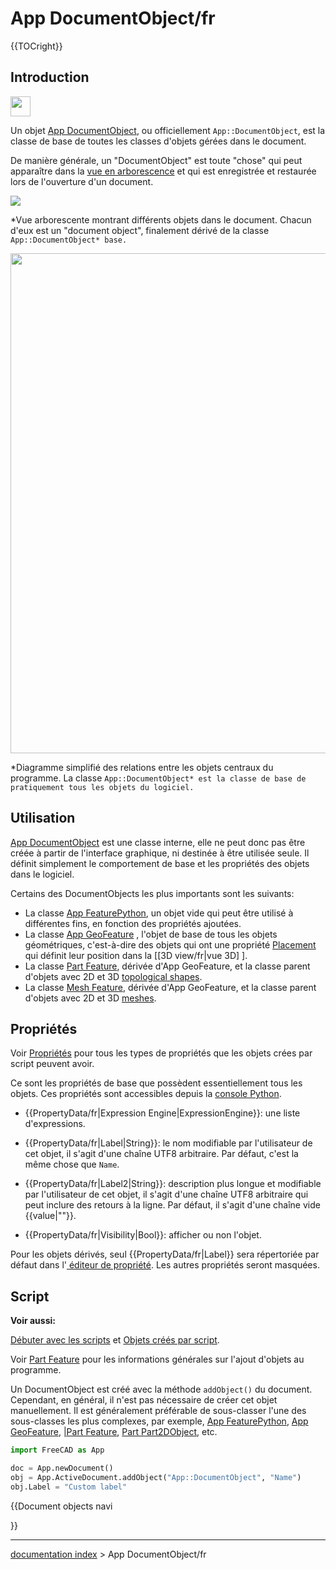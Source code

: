 # App DocumentObject/fr
{{TOCright}}

## Introduction

<img alt="" src=images/Px.svg  style="width:32px;">

Un objet [App DocumentObject](App_DocumentObject/fr.md), ou officiellement `App::DocumentObject`, est la classe de base de toutes les classes d\'objets gérées dans le document.

De manière générale, un \"DocumentObject\" est toute \"chose\" qui peut apparaître dans la [vue en arborescence](tree_view/fr.md) et qui est enregistrée et restaurée lors de l\'ouverture d\'un document.

![](images/App_DocumentObject_example.png )


*Vue arborescente montrant différents objets dans le document. Chacun d'eux est un "document object", finalement dérivé de la classe `App::DocumentObject* base.`

<img alt="" src=images/FreeCAD_core_objects.svg  style="width:800px;">


*Diagramme simplifié des relations entre les objets centraux du programme. La classe `App::DocumentObject* est la classe de base de pratiquement tous les objets du logiciel.`

## Utilisation

[App DocumentObject](App_DocumentObject/fr.md) est une classe interne, elle ne peut donc pas être créée à partir de l\'interface graphique, ni destinée à être utilisée seule. Il définit simplement le comportement de base et les propriétés des objets dans le logiciel.

Certains des DocumentObjects les plus importants sont les suivants:

-   La classe [App FeaturePython](App_FeaturePython/fr.md), un objet vide qui peut être utilisé à différentes fins, en fonction des propriétés ajoutées.
-   La classe [App GeoFeature](App_GeoFeature/fr.md) , l\'objet de base de tous les objets géométriques, c\'est-à-dire des objets qui ont une propriété [Placement](Placement/fr.md) qui définit leur position dans la \[\[3D view/fr\|vue 3D\] \].
-   La classe [Part Feature](Part_Feature/fr.md), dérivée d\'App GeoFeature, et la classe parent d\'objets avec 2D et 3D [topological shapes](Part_TopoShape/fr.md).
-   La classe [Mesh Feature](Mesh_Feature/fr.md), dérivée d\'App GeoFeature, et la classe parent d\'objets avec 2D et 3D [meshes](Mesh_MeshObject/fr.md).

## Propriétés

Voir [Propriétés](Property/fr.md) pour tous les types de propriétés que les objets crées par script peuvent avoir.

Ce sont les propriétés de base que possèdent essentiellement tous les objets. Ces propriétés sont accessibles depuis la [console Python](Python_console/fr.md).

-    {{PropertyData/fr|Expression Engine|ExpressionEngine}}: une liste d\'expressions.

-    {{PropertyData/fr|Label|String}}: le nom modifiable par l\'utilisateur de cet objet, il s\'agit d\'une chaîne UTF8 arbitraire. Par défaut, c\'est la même chose que `Name`.

-    {{PropertyData/fr|Label2|String}}: description plus longue et modifiable par l\'utilisateur de cet objet, il s\'agit d\'une chaîne UTF8 arbitraire qui peut inclure des retours à la ligne. Par défaut, il s\'agit d\'une chaîne vide {{value|""}}.

-    {{PropertyData/fr|Visibility|Bool}}: afficher ou non l\'objet.

Pour les objets dérivés, seul {{PropertyData/fr|Label}} sera répertoriée par défaut dans l\'[ éditeur de propriété](property_editor/fr.md). Les autres propriétés seront masquées.

## Script


**Voir aussi:**

[Débuter avec les scripts](FreeCAD_Scripting_Basics/fr.md) et [Objets créés par script](scripted_objects/fr.md).

Voir [Part Feature](Part_Feature/fr.md) pour les informations générales sur l\'ajout d\'objets au programme.

Un DocumentObject est créé avec la méthode `addObject()` du document. Cependant, en général, il n\'est pas nécessaire de créer cet objet manuellement. Il est généralement préférable de sous-classer l\'une des sous-classes les plus complexes, par exemple, [App FeaturePython](App_FeaturePython/fr.md), [App GeoFeature](App_GeoFeature/fr.md), [\|Part Feature](Part_Feature/fr.md), [Part Part2DObject](Part_Part2DObject/fr.md), etc.


```python
import FreeCAD as App

doc = App.newDocument()
obj = App.ActiveDocument.addObject("App::DocumentObject", "Name")
obj.Label = "Custom label"
```


{{Document objects navi

}}

---
[documentation index](../README.md) > App DocumentObject/fr
